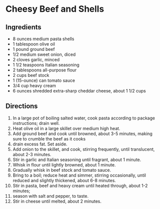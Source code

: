 # Cheesy Beef and Shells
## Ingredients
- 8 ounces medium pasta shells
- 1 tablespoon olive oil
- 1 pound ground beef
- 1/2 medium sweet onion, diced
- 2 cloves garlic, minced
- 1 1/2 teaspoons Italian seasoning
- 2 tablespoons all-purpose flour
- 2 cups beef stock
- 1 (15-ounce) can tomato sauce
- 3/4 cup heavy cream
- 6 ounces shredded extra-sharp cheddar cheese, about 1 1/2 cups

## Directions
1. In a large pot of boiling salted water, cook pasta according to package instructions; drain well.
2. Heat olive oil in a large skillet over medium high heat. 
3. Add ground beef and cook until browned, about 3-5 minutes, making sure to crumble the beef as it cooks 
4. drain excess fat. Set aside.
5. Add onion to the skillet, and cook, stirring frequently, until translucent, about 2-3 minutes. 
6. Stir in garlic and Italian seasoning until fragrant, about 1 minute.
7. Whisk in flour until lightly browned, about 1 minute.
8. Gradually whisk in beef stock and tomato sauce. 
9. Bring to a boil; reduce heat and simmer, stirring occasionally, until reduced and slightly thickened, about 6-8 minutes.
10. Stir in pasta, beef and heavy cream until heated through, about 1-2 minutes; 
11. season with salt and pepper, to taste. 
12. Stir in cheese until melted, about 2 minutes.